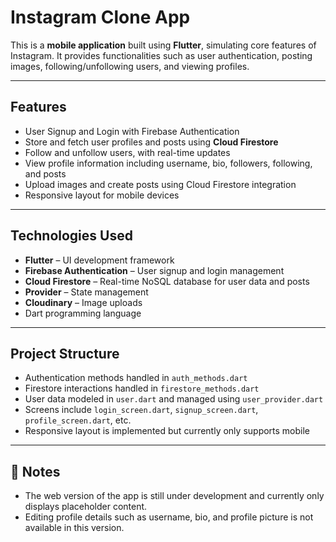 # Instagram Clone App

This is a **mobile application** built using **Flutter**, simulating core features of Instagram. It provides functionalities such as user authentication, posting images, following/unfollowing users, and viewing profiles.

---

## Features

- User Signup and Login with Firebase Authentication  
- Store and fetch user profiles and posts using **Cloud Firestore**  
- Follow and unfollow users, with real-time updates  
- View profile information including username, bio, followers, following, and posts  
- Upload images and create posts using Cloud Firestore integration  
- Responsive layout for mobile devices  

---

## Technologies Used

- **Flutter** – UI development framework  
- **Firebase Authentication** – User signup and login management  
- **Cloud Firestore** – Real-time NoSQL database for user data and posts  
- **Provider** – State management  
- **Cloudinary** – Image uploads  
- Dart programming language

---

## Project Structure

- Authentication methods handled in `auth_methods.dart`  
- Firestore interactions handled in `firestore_methods.dart`  
- User data modeled in `user.dart` and managed using `user_provider.dart`  
- Screens include `login_screen.dart`, `signup_screen.dart`, `profile_screen.dart`, etc.  
- Responsive layout is implemented but currently only supports mobile

---

## 📌 Notes

- The web version of the app is still under development and currently only displays placeholder content.  
- Editing profile details such as username, bio, and profile picture is not available in this version.  
